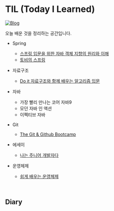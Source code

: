# TIL (Today I Learned)

[![Blog](https://img.shields.io/badge/haileykim2014.github.io-green.svg)](https://haileykim2014.tistory.com/)

오늘 배운 것을 정리하는 공간입니다.

* Spring
  * [스프링 입문을 위한 자바 객체 지향의 원리와 이해](./Spring/스프링%20입문을%20위한%20자바%20객체%20지향의%20원리와%20이해/README.md)
  * [토비의 스프링](./Spring/%ED%86%A0%EB%B9%84%EC%9D%98%20%EC%8A%A4%ED%94%84%EB%A7%81)  

* 자료구조  
  * [Do it 자료구조와 함께 배우는 알고리즘 입문](./DataStructure/Do%20it%20자료구조와%20함께%20배우는%20알고리즘%20입문)  

* 자바  
  * 가장 빨리 만나는 코어 자바9
  * 모던 자바 인 액션
  * 이펙티브 자바  

* Git
  * [The Git & Github Bootcamp](./Git/The%20Git%20&%20Github%20Bootcamp/README.md)


* 에세이  
  * [나는 주니어 개발자다](./essay/나는%20주니어%20개발자다)  

* 운영체제  
  * [쉽게 배우는 운영체제](.쉽게%20배우는%20운영체제/README.md)  

<br>

## Diary  


